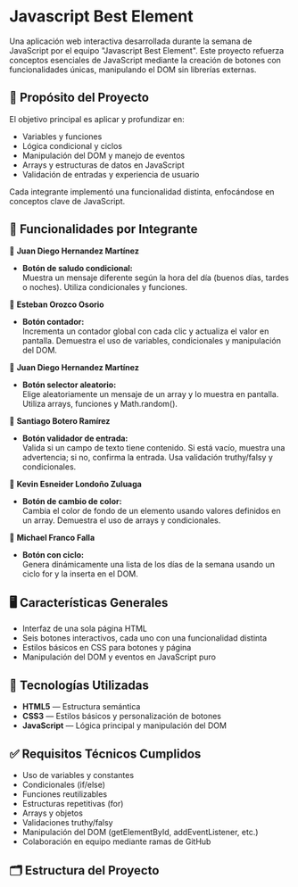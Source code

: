 # Javascript Best Element

Una aplicación web interactiva desarrollada durante la semana de JavaScript por el equipo "Javascript Best Element". Este proyecto refuerza conceptos esenciales de JavaScript mediante la creación de botones con funcionalidades únicas, manipulando el DOM sin librerías externas.

## 🎯 Propósito del Proyecto

El objetivo principal es aplicar y profundizar en:

- Variables y funciones
- Lógica condicional y ciclos
- Manipulación del DOM y manejo de eventos
- Arrays y estructuras de datos en JavaScript
- Validación de entradas y experiencia de usuario

Cada integrante implementó una funcionalidad distinta, enfocándose en conceptos clave de JavaScript.

## 🧩 Funcionalidades por Integrante

👋 **Juan Diego Hernandez Martínez**  
- **Botón de saludo condicional:**  
  Muestra un mensaje diferente según la hora del día (buenos días, tardes o noches). Utiliza condicionales y funciones.

🧮 **Esteban Orozco Osorio**  
- **Botón contador:**  
  Incrementa un contador global con cada clic y actualiza el valor en pantalla. Demuestra el uso de variables, condicionales y manipulación del DOM.

🎲 **Juan Diego Hernandez Martínez**  
- **Botón selector aleatorio:**  
  Elige aleatoriamente un mensaje de un array y lo muestra en pantalla. Utiliza arrays, funciones y Math.random().

📝 **Santiago Botero Ramírez**  
- **Botón validador de entrada:**  
  Valida si un campo de texto tiene contenido. Si está vacío, muestra una advertencia; si no, confirma la entrada. Usa validación truthy/falsy y condicionales.

🎨 **Kevin Esneider Londoño Zuluaga**  
- **Botón de cambio de color:**  
  Cambia el color de fondo de un elemento usando valores definidos en un array. Demuestra el uso de arrays y condicionales.

📅 **Michael Franco Falla**  
- **Botón con ciclo:**  
  Genera dinámicamente una lista de los días de la semana usando un ciclo for y la inserta en el DOM.

## 🖥️ Características Generales

- Interfaz de una sola página HTML
- Seis botones interactivos, cada uno con una funcionalidad distinta
- Estilos básicos en CSS para botones y página
- Manipulación del DOM y eventos en JavaScript puro

## 🧪 Tecnologías Utilizadas

- **HTML5** — Estructura semántica
- **CSS3** — Estilos básicos y personalización de botones
- **JavaScript** — Lógica principal y manipulación del DOM

## ✅ Requisitos Técnicos Cumplidos

- Uso de variables y constantes
- Condicionales (if/else)
- Funciones reutilizables
- Estructuras repetitivas (for)
- Arrays y objetos
- Validaciones truthy/falsy
- Manipulación del DOM (getElementById, addEventListener, etc.)
- Colaboración en equipo mediante ramas de GitHub

## 🗂 Estructura del Proyecto
